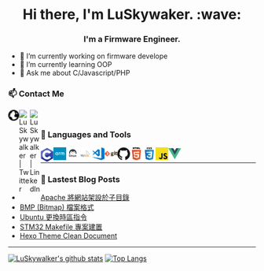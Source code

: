 <h1 align="center">Hi there, I'm LuSkywaker. :wave:</h1>

<h3 align="center">I'm a Firmware Engineer.</h3>

- :satellite: I’m currently working on firmware develope
- :flashlight: I’m currently learning OOP
- :speech_balloon: Ask me about C/Javascript/PHP

### :mailbox: Contact Me
[<img align="left" alt="LuSkywalker" width="22px" src="https://raw.githubusercontent.com/iconic/open-iconic/master/svg/globe.svg" />][website]
[<img align="left" alt="LuSkywalker | Twitter" width="22px" src="https://cdn.jsdelivr.net/npm/simple-icons@v3/icons/twitter.svg" />][twitter]
[<img align="left" alt="LuSkywalker | LinkedIn" width="22px" src="https://cdn.jsdelivr.net/npm/simple-icons@v3/icons/linkedin.svg" />][linkedin]
<br>

### :hammer: Languages and Tools
<img align="left" alt="C" width="26px" src="https://raw.githubusercontent.com/luswdev/luswdev/master/tool-images/c.png" />
<img align="left" alt="arm" width="26px" src="https://raw.githubusercontent.com/luswdev/luswdev/master/tool-images/arm.png" />
<img align="left" alt="Linux" width="26px" src="https://raw.githubusercontent.com/luswdev/luswdev/master/tool-images/linux.jpg" />
<img align="left" alt="MySQL" width="26px" src="https://raw.githubusercontent.com/luswdev/luswdev/master/tool-images/mysql.png" />
<img align="left" alt="Visual Studio Code" width="26px" src="https://raw.githubusercontent.com/luswdev/luswdev/master/tool-images/vscode.png" />
<img align="left" alt="Git" width="26px" src="https://raw.githubusercontent.com/luswdev/luswdev/master/tool-images/git.png" />
<img align="left" alt="GitHub" width="26px" src="https://raw.githubusercontent.com/luswdev/luswdev/master/tool-images/github.png" />
<img align="left" alt="HTML5" width="26px" src="https://raw.githubusercontent.com/luswdev/luswdev/master/tool-images/html.png" />
<img align="left" alt="CSS3" width="26px" src="https://raw.githubusercontent.com/luswdev/luswdev/master/tool-images/css.png" />
<img align="left" alt="Javascript" width="26px" src="https://raw.githubusercontent.com/luswdev/luswdev/master/tool-images/js.png" />
<img align="left" alt="Vuejs" width="26px" src="https://raw.githubusercontent.com/luswdev/luswdev/master/tool-images/vue.png" />
<br>

---

### :notebook: Lastest Blog Posts
<!-- BLOG-POST-LIST:START -->
- [Apache 將網站架設於子目錄](https://blog.lusw.dev/posts/linux/apache-upload-in-subdir.html)
- [BMP (Bitmap) 檔案格式](https://blog.lusw.dev/posts/bitmap-file-structure.html)
- [Ubuntu 更換時區指令](https://blog.lusw.dev/posts/linux/change-timezone.html)
- [STM32 Makefile 專案建置](https://blog.lusw.dev/posts/linux/building-stm32-in-makefile.html)
- [Hexo Theme Clean Document](https://blog.lusw.dev/posts/hexo/theme-clean-doc.html)
<!-- BLOG-POST-LIST:END -->

---

[![LuSkywalker's github stats](https://github-readme-stats.vercel.app/api?username=luswdev&theme=react&show_icons=true&hide=issues)](https://github.com/luswdev)
[![Top Langs](https://github-readme-stats.vercel.app/api/top-langs/?username=luswdev&theme=react&layout=compact)](https://github.com/luswdev)

[website]: https://blog.lusw.dev
[twitter]: https://twitter.com/luswdev
[linkedin]: https://www.linkedin.com/in/callum-lu
